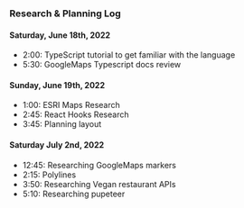 ### Research & Planning Log
#### Saturday, June 18th, 2022
* 2:00: TypeScript tutorial to get familiar with the language
* 5:30: GoogleMaps Typescript docs review
#### Sunday, June 19th, 2022
* 1:00: ESRI Maps Research
* 2:45: React Hooks Research
* 3:45: Planning layout

#### Saturday July 2nd, 2022
* 12:45: Researching GoogleMaps markers
* 2:15: Polylines
* 3:50: Researching Vegan restaurant APIs
* 5:10: Researching pupeteer